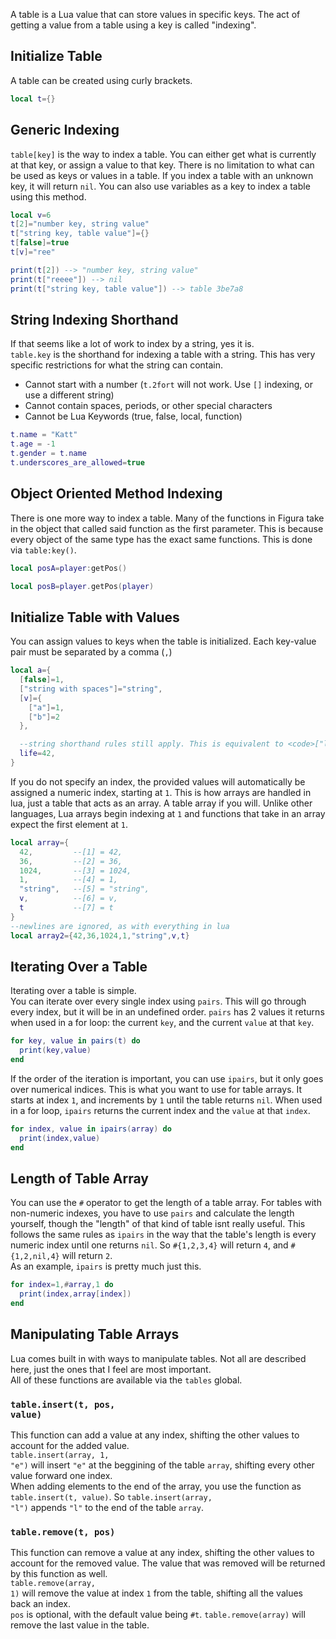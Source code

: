 A table is a Lua value that can store values in specific keys. The act of getting a value from a table using a key is called "indexing".

## Initialize Table

A table can be created using curly brackets.

```lua
local t={}
```

## Generic Indexing

<code>table[key]</code> is the way to index a table. You can either get what is currently at that key, or assign a value to that key. There is no limitation to what can be used as keys or values in a table. If you index a table with an unknown key, it will return <code>nil</code>. You can also use variables as a key to index a table using this method.

```lua
local v=6
t[2]="number key, string value"
t["string key, table value"]={}
t[false]=true
t[v]="ree"

print(t[2]) --> "number key, string value"
print(t["reeee"]) --> nil
print(t["string key, table value"]) --> table 3be7a8
```

## String Indexing Shorthand

If that seems like a lot of work to index by a string, yes it is.<br/>
<code>table.key</code> is the shorthand for indexing a table with a string. This has very specific restrictions for what the string can contain.

- Cannot start with a number (<code>t.2fort</code> will not work. Use <code>[]</code> indexing, or use a different string)
- Cannot contain spaces, periods, or other special characters
- Cannot be Lua Keywords (true, false, local, function)

```lua
t.name = "Katt"
t.age = -1
t.gender = t.name
t.underscores_are_allowed=true
```

## Object Oriented Method Indexing

There is one more way to index a table. Many of the functions in Figura take in the object that called said function as the first parameter. This is because every object of the same type has the exact same functions. This is done via <code>table:key()</code>.<br/>

```lua
local posA=player:getPos()

local posB=player.getPos(player)
```

## Initialize Table with Values

You can assign values to keys when the table is initialized. Each key-value pair must be separated by a comma (<code>,</code>)<br/>

```lua
local a={
  [false]=1,
  ["string with spaces"]="string",
  [v]={
    ["a"]=1,
    ["b"]=2
  },

  --string shorthand rules still apply. This is equivalent to <code>["life"]=42,</code>
  life=42,
}
```

If you do not specify an index, the provided values will automatically be assigned a numeric index, starting at <code>1</code>. This is how arrays are handled in lua, just a table that acts as an array. A table array if you will. Unlike other languages, Lua arrays begin indexing at <code>1</code> and functions that take in an array expect the first element at <code>1</code>.

```lua
local array={
  42,         --[1] = 42,
  36,         --[2] = 36,
  1024,       --[3] = 1024,
  1,          --[4] = 1,
  "string",   --[5] = "string",
  v,          --[6] = v,
  t           --[7] = t
}
--newlines are ignored, as with everything in lua
local array2={42,36,1024,1,"string",v,t}
```

## Iterating Over a Table

Iterating over a table is simple.<br/>
You can iterate over every single index using <code>pairs</code>. This will go through every index, but it will be in an undefined order. <code>pairs</code> has 2 values it returns when used in a for loop: the current <code>key</code>, and the current <code>value</code> at that <code>key</code>.<br/>

```lua
for key, value in pairs(t) do
  print(key,value)
end
```

If the order of the iteration is important, you can use <code>ipairs</code>, but it only goes over numerical indices. This is what you want to use for table arrays. It starts at index <code>1</code>, and increments by <code>1</code> until the table returns <code>nil</code>. When used in a for loop, <code>ipairs</code> returns the current index and the <code>value</code> at that <code>index</code>.<br/>

```lua
for index, value in ipairs(array) do
  print(index,value)
end
```

## Length of Table Array

You can use the <code>#</code> operator to get the length of a table array. For tables with non-numeric indexes, you have to use <code>pairs</code> and calculate the length yourself, though the "length" of that kind of table isnt really useful. This follows the same rules as <code>ipairs</code> in the way that the table's length is every numeric index until one returns <code>nil</code>. So <code>#{1,2,3,4}</code> will return <code>4</code>, and <code>#{1,2,nil,4}</code> will return <code>2</code>.<br/>
As an example, <code>ipairs</code> is pretty much just this.

```lua
for index=1,#array,1 do
  print(index,array[index])
end
```

## Manipulating Table Arrays

Lua comes built in with ways to manipulate tables. Not all are described here, just the ones that I feel are most important.<br/>
All of these functions are available via the <code>tables</code> global.

### <code>table.insert(t, pos, value)</code>

This function can add a value at any index, shifting the other values to account for the added value.<br/>
<code>table.insert(array, 1, "e")</code> will insert <code>"e"</code> at the beggining of the table <code>array</code>, shifting every other value forward one index.<br/>
When adding elements to the end of the array, you use the function as <code>table.insert(t, value)</code>. So <code>table.insert(array, "l")</code> appends <code>"l"</code> to the end of the table <code>array</code>.

### <code>table.remove(t, pos)</code>

This function can remove a value at any index, shifting the other values to account for the removed value. The value that was removed will be returned by this function as well.<br/>
<code>table.remove(array, 1)</code> will remove the value at index <code>1</code> from the table, shifting all the values back an index.<br/>
<code>pos</code> is optional, with the default value being <code>#t</code>. <code>table.remove(array)</code> will remove the last value in the table.
